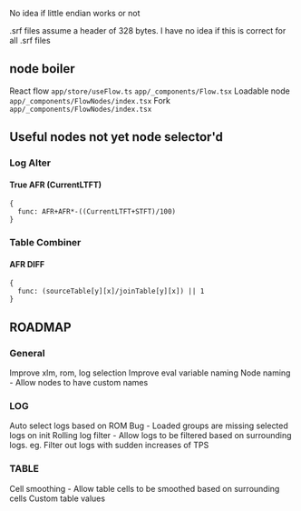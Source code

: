 No idea if little endian works or not

.srf files assume a header of 328 bytes. I have no idea if this is correct for all .srf files

## node boiler

React flow
`app/store/useFlow.ts`
`app/_components/Flow.tsx`
Loadable node
`app/_components/FlowNodes/index.tsx`
Fork
`app/_components/FlowNodes/index.tsx`

## Useful nodes not yet node selector'd

### Log Alter

#### True AFR (CurrentLTFT)

```
{
  func: AFR+AFR*-((CurrentLTFT+STFT)/100)
}
```

### Table Combiner

#### AFR DIFF

```
{
  func: (sourceTable[y][x]/joinTable[y][x]) || 1
}
```

## ROADMAP

### General

Improve xlm, rom, log selection
Improve eval variable naming
Node naming - Allow nodes to have custom names

### LOG

Auto select logs based on ROM
Bug - Loaded groups are missing selected logs on init
Rolling log filter - Allow logs to be filtered based on surrounding logs. eg. Filter out logs with sudden increases of TPS

### TABLE

Cell smoothing - Allow table cells to be smoothed based on surrounding cells
Custom table values
